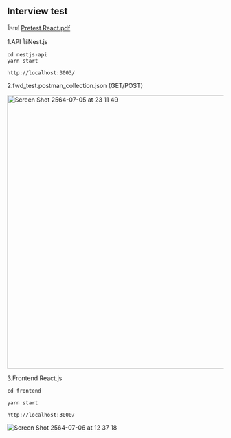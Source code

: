 ## Interview test 
โจทย์ [Pretest React.pdf](https://github.com/parinpond/fwd_test/files/6767643/Pretest.React.pdf)

1.API ใช้Nest.js

    cd nestjs-api
    yarn start
   
    http://localhost:3003/

2.fwd_test.postman_collection.json (GET/POST)

<img width="636" alt="Screen Shot 2564-07-05 at 23 11 49" src="https://user-images.githubusercontent.com/40853593/124498360-64e6dc80-dde6-11eb-8d59-b5cd60f24626.png">


3.Frontend React.js
   
    cd frontend
   
    yarn start
   
    http://localhost:3000/

![Screen Shot 2564-07-06 at 12 37 18](https://user-images.githubusercontent.com/40853593/124550007-39053e80-de5a-11eb-8040-5ef07188a549.png)
